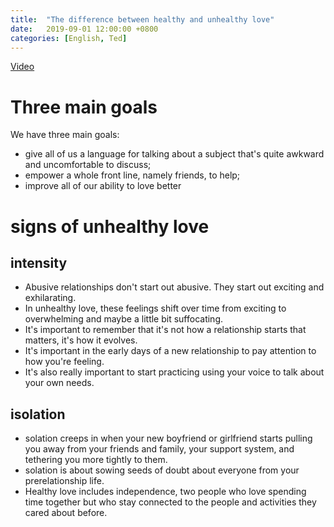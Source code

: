 ```yaml
---
title:  "The difference between healthy and unhealthy love"
date:   2019-09-01 12:00:00 +0800
categories: [English, Ted]
---
```


[Video](https://www.bilibili.com/video/av63700063?from=search&seid=8456410744236513949)

# Three main goals

We have three main goals: 
* give all of us a language for talking about a subject that's quite awkward and uncomfortable to discuss;
* empower a whole front line, namely friends, to help;
* improve all of our ability to love better

# signs of unhealthy love

## intensity

* Abusive relationships don't start out abusive. They start out exciting and exhilarating.
* In unhealthy love, these feelings shift over time from exciting to overwhelming and maybe a little bit suffocating.
* It's important to remember that it's not how a relationship starts that matters, it's how it evolves.
* It's important in the early days of a new relationship to pay attention to how you're feeling.
* It's also really important to start practicing using your voice to talk about your own needs.

## isolation

* solation creeps in when your new boyfriend or girlfriend starts pulling you away from your friends and family, your support system, and tethering you more tightly to them.
* solation is about sowing seeds of doubt about everyone from your prerelationship life.
* Healthy love includes independence, two people who love spending time together but who stay connected to the people and activities they cared about before.